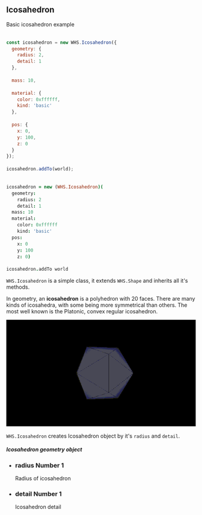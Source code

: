 <h2 class="ws" id="icosahedron">Icosahedron</h2>

<div class="blockTitle h3">Basic icosahedron example</div>

```javascript

const icosahedron = new WHS.Icosahedron({
  geometry: {
    radius: 2,
    detail: 1
  },

  mass: 10,

  material: {
    color: 0xffffff,
    kind: 'basic'
  },

  pos: {
    x: 0,
    y: 100,
    z: 0
  }
});

icosahedron.addTo(world);

```

```coffeescript

icosahedron = new (WHS.Icosahedron)(
  geometry:
    radius: 2
    detail: 1
  mass: 10
  material:
    color: 0xffffff
    kind: 'basic'
  pos:
    x: 0
    y: 100
    z: 0)

icosahedron.addTo world

```


`WHS.Icosahedron` is a simple class, it extends `WHS.Shape` and inherits all it's methods.

In geometry, an **icosahedron** is a polyhedron with 20 faces.
There are many kinds of icosahedra, with some being more symmetrical than others. The most well known is the Platonic, convex regular icosahedron.

<img src="images/shapes/icosahedron_comp.gif" alt="rendered icosahedron">


`WHS.Icosahedron` creates Icosahedron object by it's `radius` and `detail`.

<div class="params" id="dodecahedron-geometry">
  <h5>Icosahedron geometry object <a href="#dodecahedron-geometry" class="anchor"></a></h5>
  <ul>
    <li id="dodecahedron-geometry-radius">
      <h3><a href="#dodecahedron-geometry-radius" class="anchor"></a> radius
        <span class="type">Number</span>
        <span class="default">1</span>
      </h3>
      <p>Radius of icosahedron</p>
    </li>
    <li id="dodecahedron-geometry-detail">
      <h3><a href="#dodecahedron-geometry-detail" class="anchor"></a> detail
        <span class="type">Number</span>
        <span class="default">1</span>
      </h3>
      <p>Icosahedron detail</p>
    </li>
  </ul>
</div>

<script src="https://gist.github.com/sasha240100/9411184563af222a098b.js"></script>
